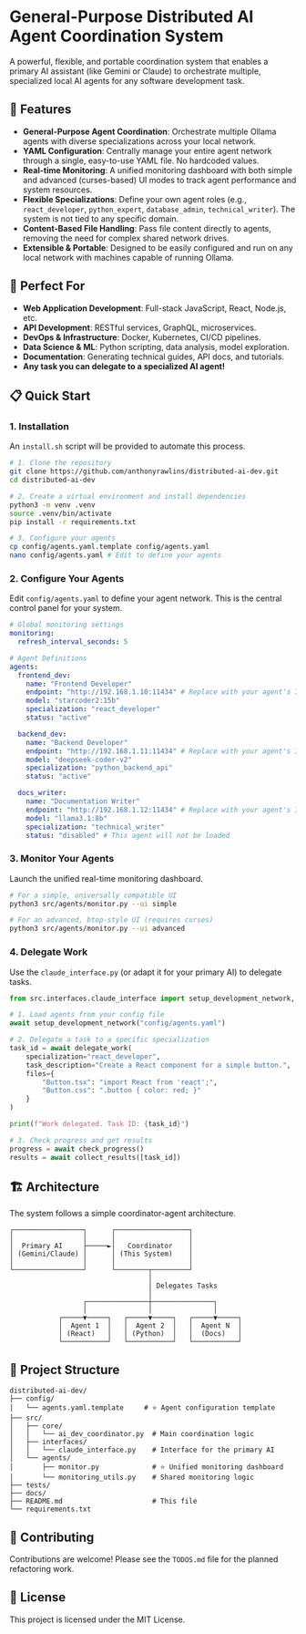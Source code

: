 # General-Purpose Distributed AI Agent Coordination System

A powerful, flexible, and portable coordination system that enables a primary AI assistant (like Gemini or Claude) to orchestrate multiple, specialized local AI agents for any software development task.

## 🚀 Features

- **General-Purpose Agent Coordination**: Orchestrate multiple Ollama agents with diverse specializations across your local network.
- **YAML Configuration**: Centrally manage your entire agent network through a single, easy-to-use YAML file. No hardcoded values.
- **Real-time Monitoring**: A unified monitoring dashboard with both simple and advanced (curses-based) UI modes to track agent performance and system resources.
- **Flexible Specializations**: Define your own agent roles (e.g., `react_developer`, `python_expert`, `database_admin`, `technical_writer`). The system is not tied to any specific domain.
- **Content-Based File Handling**: Pass file content directly to agents, removing the need for complex shared network drives.
- **Extensible & Portable**: Designed to be easily configured and run on any local network with machines capable of running Ollama.

## 🎯 Perfect For

- **Web Application Development**: Full-stack JavaScript, React, Node.js, etc.
- **API Development**: RESTful services, GraphQL, microservices.
- **DevOps & Infrastructure**: Docker, Kubernetes, CI/CD pipelines.
- **Data Science & ML**: Python scripting, data analysis, model exploration.
- **Documentation**: Generating technical guides, API docs, and tutorials.
- **Any task you can delegate to a specialized AI agent!**

## 📋 Quick Start

### 1. Installation

An `install.sh` script will be provided to automate this process.

```bash
# 1. Clone the repository
git clone https://github.com/anthonyrawlins/distributed-ai-dev.git
cd distributed-ai-dev

# 2. Create a virtual environment and install dependencies
python3 -m venv .venv
source .venv/bin/activate
pip install -r requirements.txt

# 3. Configure your agents
cp config/agents.yaml.template config/agents.yaml
nano config/agents.yaml # Edit to define your agents
```

### 2. Configure Your Agents

Edit `config/agents.yaml` to define your agent network. This is the central control panel for your system.

```yaml
# Global monitoring settings
monitoring:
  refresh_interval_seconds: 5

# Agent Definitions
agents:
  frontend_dev:
    name: "Frontend Developer"
    endpoint: "http://192.168.1.10:11434" # Replace with your agent's IP
    model: "starcoder2:15b"
    specialization: "react_developer"
    status: "active"

  backend_dev:
    name: "Backend Developer"
    endpoint: "http://192.168.1.11:11434" # Replace with your agent's IP
    model: "deepseek-coder-v2"
    specialization: "python_backend_api"
    status: "active"

  docs_writer:
    name: "Documentation Writer"
    endpoint: "http://192.168.1.12:11434" # Replace with your agent's IP
    model: "llama3.1:8b"
    specialization: "technical_writer"
    status: "disabled" # This agent will not be loaded
```

### 3. Monitor Your Agents

Launch the unified real-time monitoring dashboard.

```bash
# For a simple, universally compatible UI
python3 src/agents/monitor.py --ui simple

# For an advanced, btop-style UI (requires curses)
python3 src/agents/monitor.py --ui advanced
```

### 4. Delegate Work

Use the `claude_interface.py` (or adapt it for your primary AI) to delegate tasks.

```python
from src.interfaces.claude_interface import setup_development_network, delegate_work

# 1. Load agents from your config file
await setup_development_network("config/agents.yaml")

# 2. Delegate a task to a specific specialization
task_id = await delegate_work(
    specialization="react_developer",
    task_description="Create a React component for a simple button.",
    files={
        "Button.tsx": "import React from 'react';",
        "Button.css": ".button { color: red; }"
    }
)

print(f"Work delegated. Task ID: {task_id}")

# 3. Check progress and get results
progress = await check_progress()
results = await collect_results([task_id])
```

## 🏗️ Architecture

The system follows a simple coordinator-agent architecture.

```
┌─────────────────┐      ┌──────────────────┐
│                 │      │                  │
│  Primary AI     ├─────►│   Coordinator    │
│ (Gemini/Claude) │      │ (This System)    │
│                 │      │                  │
└─────────────────┘      └────────┬─────────┘
                                  │
                                  │ Delegates Tasks
                                  │
                  ┌───────────────┼───────────────┐
                  │               │               │
            ┌─────▼─────┐   ┌─────▼─────┐   ┌─────▼─────┐
            │  Agent 1  │   │  Agent 2  │   │  Agent N  │
            │ (React)   │   │ (Python)  │   │  (Docs)   │
            └───────────┘   └───────────┘   └───────────┘
```

## 🔧 Project Structure

```
distributed-ai-dev/
├── config/
│   └── agents.yaml.template     # ⭐ Agent configuration template
├── src/
│   ├── core/
│   │   └── ai_dev_coordinator.py  # Main coordination logic
│   ├── interfaces/
│   │   └── claude_interface.py    # Interface for the primary AI
│   └── agents/
│       ├── monitor.py             # ⭐ Unified monitoring dashboard
│       └── monitoring_utils.py    # Shared monitoring logic
├── tests/
├── docs/
├── README.md                      # This file
└── requirements.txt
```

## 🤝 Contributing

Contributions are welcome! Please see the `TODOS.md` file for the planned refactoring work.

## 📄 License

This project is licensed under the MIT License.
